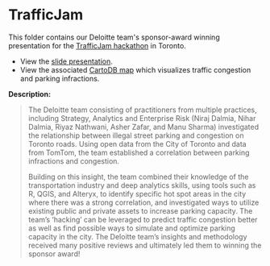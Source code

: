 # TrafficJam
This folder contains our Deloitte team's sponsor-award winning presentation for the [TrafficJam hackathon](https://storify.com/EvergreenCanada/traffic-jam-toronto-s-hackathon) in Toronto. 

* View the [slide presentation](https://github.com/asherzafar/TrafficJam/blob/master/Team%20Deloitte-Traffic%20Jam%20Hackathon.pptx?raw=true).
* View the associated [CartoDB map](https://ashzafar.cartodb.com/viz/238e188e-6a3d-11e5-925c-0e3a376473ab/embed_map) which visualizes traffic congestion and parking infractions.

<b>Description:</b>
<blockquote>
The Deloitte team consisting of practitioners from multiple practices, including Strategy, Analytics and Enterprise Risk (Niraj Dalmia, Nihar Dalmia, Riyaz Nathwani, Asher Zafar, and Manu Sharma) investigated the relationship between illegal street parking and congestion on Toronto roads. Using open data from the City of Toronto and data from TomTom, the team established a correlation between parking infractions and congestion.
<p><p>
Building on this insight, the team combined their knowledge of the transportation industry and deep analytics skills, using tools such as R, QGIS, and Alteryx, to identify specific hot spot areas in the city where there was a strong correlation, and investigated ways to utilize existing public and private assets to increase parking capacity. The team’s ‘hacking’ can be leveraged to predict traffic congestion better as well as find possible ways to simulate and optimize parking capacity in the city. The Deloitte team’s insights and methodology received many positive reviews and ultimately led them to winning the sponsor award!
</blockquote>
